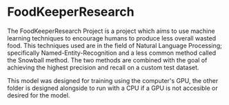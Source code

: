 # FoodKeeperResearch

The FoodKeeperResearch Project is a project which aims to use machine learning techniques to encourage humans to produce less overall wasted food. This techniques used are in the field of Natural Language Processing; specifically Named-Entity-Recognition and a less common method called the Snowball method. The two methods are combined with the goal of achieving the highest precision and recall on a custom test dataset.

This model was designed for training using the computer's GPU, the other folder is designed alongside to run with a CPU if a GPU is not accesible or desired for the model. 

